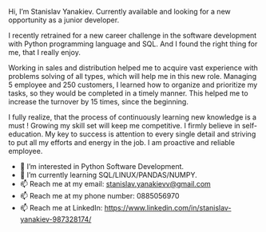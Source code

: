Hi, I’m Stanislav Yanakiev. Currently available and looking for a new opportunity as a junior developer.

I recently retrained for a new career challenge in the software development with Python programming language and SQL. And I found the right thing for me, that I really enjoy.

Working in sales and distribution helped me to acquire vast experience with problems solving of all types, which will help me in this new role. Managing 5 employee and 250 customers, I learned how to organize and prioritize my tasks, so they would be completed in a timely manner. This helped me to increase the turnover by 15 times, since the beginning.

I fully realize, that the process of continuously learning new knowledge is a must ! Growing my skill set will keep me competitive. I firmly believe in self-education.
My key to success is attention to every single detail and striving to put all my efforts and energy in the job. I am proactive and reliable employee. 

- 👀 I’m interested in Python Software Development.
- 🌱 I’m currently learning SQL/LINUX/PANDAS/NUMPY.
- 📫 Reach me at my email: stanislav.yanakievv@gmail.com 
-  📫 Reach me at my phone number:  0885056970
-  📫 Reach me at LinkedIn: https://www.linkedin.com/in/stanislav-yanakiev-987328174/
